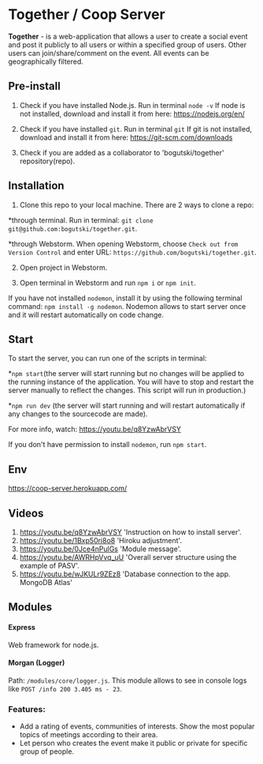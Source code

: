 # Together / Coop Server

**Together** - is a web-application that allows a user to create a social event and post it publicly
to all users or within a specified group of users. Other users can join/share/comment on the event. 
All events can be geographically filtered.

## Pre-install

1. Check if you have installed Node.js. Run in terminal `node -v`
If node is not installed, download and install it from here: https://nodejs.org/en/

2. Check if you have installed `git`. Run in terminal `git`
If git is not installed, download and install it from here: https://git-scm.com/downloads

3. Check if you are added as a collaborator to 'bogutski/together' repository(repo).


## Installation 

1. Clone this repo to your local machine. 
There are 2 ways to clone a repo:

*through terminal. Run in terminal:
`git clone git@github.com:bogutski/together.git`.

*through Webstorm. When opening Webstorm, choose `Check out from Version Control` 
  and enter URL: `https://github.com/bogutski/together.git`.

2. Open project in Webstorm.

3. Open terminal in Webstorm and run `npm i` or `npm init`.

If you have not installed `nodemon`, install it by using the following terminal command: `npm install -g nodemon`.
Nodemon allows to start server once and it will restart automatically on code change. 

## Start 

To start the server, you can run one of the scripts in terminal:

*`npm start`(the server will start running but no changes will be applied to the running instance of the application.
 You will have to stop and restart the server manually to reflect the changes. This script will run in  production.)

*`npm run dev` (the server will start running and will restart automatically if any changes to the sourcecode are made).

For more info, watch: https://youtu.be/q8YzwAbrVSY

If you don't have permission to install `nodemon`, run `npm start`.

## Env
https://coop-server.herokuapp.com/

## Videos
1. https://youtu.be/q8YzwAbrVSY 'Instruction on how to install server'.
2. https://youtu.be/1Bxp50ri8o8 'Hiroku adjustment'.
3. https://youtu.be/0Jce4nPulGs 'Module message'.
4. https://youtu.be/AWRHpVvq_uU 'Overall server structure using the example of PASV'.
5. https://youtu.be/wJKULr9ZEz8 'Database connection to the app. MongoDB Atlas'

## Modules

#### Express 
Web framework for node.js.

#### Morgan (Logger)
Path: `/modules/core/logger.js`.
This module allows to see in console logs like `POST /info 200 3.405 ms - 23`.

### Features: 

* Add a rating of events, communities of interests. Show the most popular topics of meetings according to their area.
* Let person who creates the event make it public or private for specific group of people.

